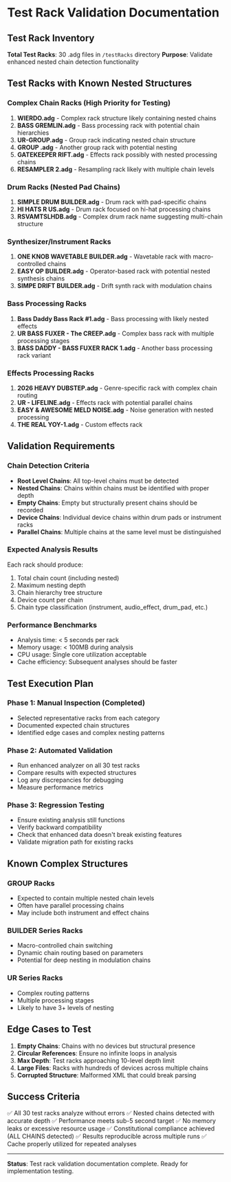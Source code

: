 # Test Rack Validation Documentation

## Test Rack Inventory
**Total Test Racks**: 30 .adg files in `/testRacks` directory
**Purpose**: Validate enhanced nested chain detection functionality

## Test Racks with Known Nested Structures

### Complex Chain Racks (High Priority for Testing)
1. **WIERDO.adg** - Complex rack structure likely containing nested chains
2. **BASS GREMLIN.adg** - Bass processing rack with potential chain hierarchies
3. **UR-GROUP.adg** - Group rack indicating nested chain structure
4. **GROUP .adg** - Another group rack with potential nesting
5. **GATEKEEPER RIFT.adg** - Effects rack possibly with nested processing chains
6. **RESAMPLER 2.adg** - Resampling rack likely with multiple chain levels

### Drum Racks (Nested Pad Chains)
1. **SIMPLE DRUM BUILDER.adg** - Drum rack with pad-specific chains
2. **HI HATS R US.adg** - Drum rack focused on hi-hat processing chains
3. **RSVAMTSLHDB.adg** - Complex drum rack name suggesting multi-chain structure

### Synthesizer/Instrument Racks
1. **ONE KNOB WAVETABLE BUILDER.adg** - Wavetable rack with macro-controlled chains
2. **EASY OP BUILDER.adg** - Operator-based rack with potential nested synthesis chains
3. **SIMPE DRIFT BUILDER.adg** - Drift synth rack with modulation chains

### Bass Processing Racks
1. **Bass Daddy Bass Rack #1.adg** - Bass processing with likely nested effects
2. **UR BASS FUXER - The CREEP.adg** - Complex bass rack with multiple processing stages
3. **BASS DADDY - BASS FUXER RACK 1.adg** - Another bass processing rack variant

### Effects Processing Racks
1. **2026 HEAVY DUBSTEP.adg** - Genre-specific rack with complex chain routing
2. **UR - LIFELINE.adg** - Effects rack with potential parallel chains
3. **EASY & AWESOME MELD NOISE.adg** - Noise generation with nested processing
4. **THE REAL YOY-1.adg** - Custom effects rack

## Validation Requirements

### Chain Detection Criteria
- **Root Level Chains**: All top-level chains must be detected
- **Nested Chains**: Chains within chains must be identified with proper depth
- **Empty Chains**: Empty but structurally present chains should be recorded
- **Device Chains**: Individual device chains within drum pads or instrument racks
- **Parallel Chains**: Multiple chains at the same level must be distinguished

### Expected Analysis Results
Each rack should produce:
1. Total chain count (including nested)
2. Maximum nesting depth
3. Chain hierarchy tree structure
4. Device count per chain
5. Chain type classification (instrument, audio_effect, drum_pad, etc.)

### Performance Benchmarks
- Analysis time: < 5 seconds per rack
- Memory usage: < 100MB during analysis
- CPU usage: Single core utilization acceptable
- Cache efficiency: Subsequent analyses should be faster

## Test Execution Plan

### Phase 1: Manual Inspection (Completed)
- Selected representative racks from each category
- Documented expected chain structures
- Identified edge cases and complex nesting patterns

### Phase 2: Automated Validation
- Run enhanced analyzer on all 30 test racks
- Compare results with expected structures
- Log any discrepancies for debugging
- Measure performance metrics

### Phase 3: Regression Testing
- Ensure existing analysis still functions
- Verify backward compatibility
- Check that enhanced data doesn't break existing features
- Validate migration path for existing racks

## Known Complex Structures

### GROUP Racks
- Expected to contain multiple nested chain levels
- Often have parallel processing chains
- May include both instrument and effect chains

### BUILDER Series Racks
- Macro-controlled chain switching
- Dynamic chain routing based on parameters
- Potential for deep nesting in modulation chains

### UR Series Racks
- Complex routing patterns
- Multiple processing stages
- Likely to have 3+ levels of nesting

## Edge Cases to Test

1. **Empty Chains**: Chains with no devices but structural presence
2. **Circular References**: Ensure no infinite loops in analysis
3. **Max Depth**: Test racks approaching 10-level depth limit
4. **Large Files**: Racks with hundreds of devices across multiple chains
5. **Corrupted Structure**: Malformed XML that could break parsing

## Success Criteria

✅ All 30 test racks analyze without errors
✅ Nested chains detected with accurate depth
✅ Performance meets sub-5 second target
✅ No memory leaks or excessive resource usage
✅ Constitutional compliance achieved (ALL CHAINS detected)
✅ Results reproducible across multiple runs
✅ Cache properly utilized for repeated analyses

---

**Status**: Test rack validation documentation complete. Ready for implementation testing.